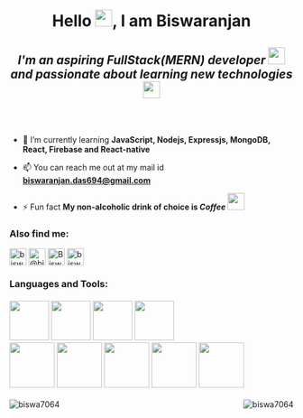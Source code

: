 
<h1 align='center'>Hello <img src="https://raw.githubusercontent.com/MartinHeinz/MartinHeinz/master/wave.gif" width="30px"/>, I am Biswaranjan </h1><h2 align='center'><span><i>I'm an aspiring FullStack(MERN) developer  <img src="https://camo.githubusercontent.com/fea8a994831fbbacb088437114ba7c2c142f35076f8d1f1a602cc72fcebd8441/687474703a2f2f616e797468696e672e636f6465732f736c61636b2d656d6f6a692d666f722d746563686965732f656d6f6a692f6861727279706f747465722e706e67" width="30px"/> and passionate about learning new technologies <img src="https://camo.githubusercontent.com/7ec2716c5e23aa1f894ff4b52ace074cb0e3dc4f9712e4f6dd9487dae26f84f4/687474703a2f2f616e797468696e672e636f6465732f736c61636b2d656d6f6a692d666f722d746563686965732f656d6f6a692f66696e6765727363726f737365642e706e67" width="30px"/></i></span></h2><br><br>



- 🌱 I’m currently learning **JavaScript, Nodejs, Expressjs, MongoDB, React, Firebase and React-native**

- 📫 You can reach me out at my mail id  **biswaranjan.das694@gmail.com**

- ⚡ Fun fact **My non-alcoholic drink of choice is <i>Coffee</i> <img src="https://github.githubassets.com/images/icons/emoji/unicode/1f601.png?v8" height="30" width="30" />**

<h3 align="left">Also find me:</h3>
<p align="left">
<a href="https://www.linkedin.com/in/biswaranjan-das-3b403a171/" target="blank"><img align="center" src="https://cdn.jsdelivr.net/npm/simple-icons@3.0.1/icons/linkedin.svg" alt="biswa_ranjan" height="30" width="30" /></a>
<a href="https://twitter.com/biswadas_1997" target="blank"><img align="center" src="https://cdn.jsdelivr.net/npm/simple-icons@3.0.1/icons/twitter.svg" alt="@biswadas_1997" height="30" width="30" /></a>
<a href="https://www.facebook.com/biswa.kool.1/" target="blank"><img align="center" src="https://cdn.jsdelivr.net/npm/simple-icons@3.0.1/icons/facebook.svg" alt="Biswa Ranjan
(babu)" height="30" width="30" /></a>
<a href="https://www.instagram.com/biswa9710/" target="blank"><img align="center" src="https://cdn.jsdelivr.net/npm/simple-icons@3.0.1/icons/instagram.svg" alt="biswa9710" height="30" width="30" /></a>
</p>

<h3 align="left">Languages and Tools:<br><br>

<span align="left">
  <img src="https://cdn1.iconfinder.com/data/icons/logotypes/32/badge-html-5-512.png" width="70px"/>
  <img src="https://cdn1.iconfinder.com/data/icons/logotypes/32/badge-css-3-512.png" width="70px"/>
  <img src="https://cdn2.iconfinder.com/data/icons/designer-skills/128/code-programming-javascript-software-develop-command-language-512.png" width="70px"/>
  <img src="https://cdn3.iconfinder.com/data/icons/popular-services-brands/512/php-512.png" width="70px"/>
</span><br>
<span align="left">  
  <img src="https://cdn4.iconfinder.com/data/icons/logos-3/455/nodejs-new-black-512.png" width="80px"/>
  <img src="https://cdn4.iconfinder.com/data/icons/logos-3/600/React.js_logo-512.png" width="80px"/>
  <img src="https://cdn4.iconfinder.com/data/icons/logos-3/181/MySQL-512.png" width="80px"/>
  <img src="https://cdn4.iconfinder.com/data/icons/logos-3/512/mongodb-2-512.png" width="80px"/>
  <img src="https://cdn4.iconfinder.com/data/icons/google-i-o-2016/512/google_firebase-2-512.png" width="80px"/>
</span>
 
</h3>

<p><img align="left" src="https://github-readme-stats.vercel.app/api?username=biswa7064&show_icons=true&theme=merko&hide=stars,prs,contribs" alt="biswa7064" /></p>
<p><img align="right" src="https://github-readme-stats.vercel.app/api/top-langs/?username=biswa7064&langs_count=10&theme=merko" alt="biswa7064" /></p>
